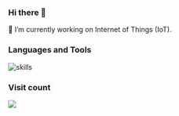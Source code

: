### Hi there 👋

🔭 I’m currently working on Internet of Things (IoT).

### Languages and Tools

![skills](https://skillicons.dev/icons?i=py,rust,ts,r,latex,bash,pytorch,react,vue,css,docker,arduino,postman&theme=light)
### Visit count
![](https://komarev.com/ghpvc/?username=yanxiang-wang)

<!--
**yanxiang-wang/yanxiang-wang** is a ✨ _special_ ✨ repository because its `README.md` (this file) appears on your GitHub profile.

Here are some ideas to get you started:

- 🔭 I’m currently working on ...
- 🌱 I’m currently learning ...
- 👯 I’m looking to collaborate on ...
- 🤔 I’m looking for help with ...
- 💬 Ask me about ...
- 📫 How to reach me: ...
- 😄 Pronouns: ...
- ⚡ Fun fact: ...
-->
